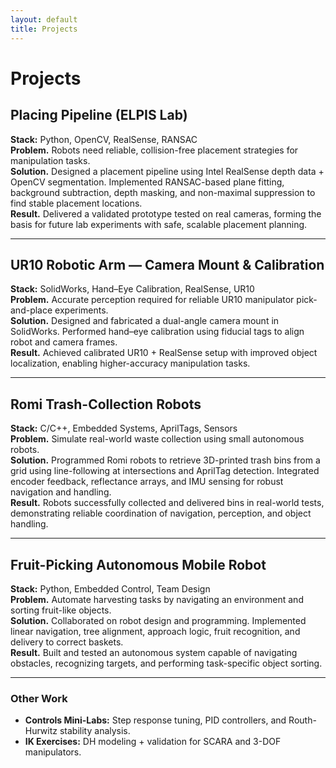 ```yaml
---
layout: default
title: Projects
---
```


# Projects

## Placing Pipeline (ELPIS Lab)
**Stack:** Python, OpenCV, RealSense, RANSAC  
**Problem.** Robots need reliable, collision-free placement strategies for manipulation tasks.  
**Solution.** Designed a placement pipeline using Intel RealSense depth data + OpenCV segmentation. Implemented RANSAC-based plane fitting, background subtraction, depth masking, and non-maximal suppression to find stable placement locations.  
**Result.** Delivered a validated prototype tested on real cameras, forming the basis for future lab experiments with safe, scalable placement planning.  

---

## UR10 Robotic Arm — Camera Mount & Calibration
**Stack:** SolidWorks, Hand–Eye Calibration, RealSense, UR10  
**Problem.** Accurate perception required for reliable UR10 manipulator pick-and-place experiments.  
**Solution.** Designed and fabricated a dual-angle camera mount in SolidWorks. Performed hand–eye calibration using fiducial tags to align robot and camera frames.  
**Result.** Achieved calibrated UR10 + RealSense setup with improved object localization, enabling higher-accuracy manipulation tasks.  

---

## Romi Trash-Collection Robots
**Stack:** C/C++, Embedded Systems, AprilTags, Sensors  
**Problem.** Simulate real-world waste collection using small autonomous robots.  
**Solution.** Programmed Romi robots to retrieve 3D-printed trash bins from a grid using line-following at intersections and AprilTag detection. Integrated encoder feedback, reflectance arrays, and IMU sensing for robust navigation and handling.  
**Result.** Robots successfully collected and delivered bins in real-world tests, demonstrating reliable coordination of navigation, perception, and object handling.  

---

## Fruit-Picking Autonomous Mobile Robot
**Stack:** Python, Embedded Control, Team Design  
**Problem.** Automate harvesting tasks by navigating an environment and sorting fruit-like objects.  
**Solution.** Collaborated on robot design and programming. Implemented linear navigation, tree alignment, approach logic, fruit recognition, and delivery to correct baskets.  
**Result.** Built and tested an autonomous system capable of navigating obstacles, recognizing targets, and performing task-specific object sorting.  

---

### Other Work
- **Controls Mini-Labs:** Step response tuning, PID controllers, and Routh-Hurwitz stability analysis.  
- **IK Exercises:** DH modeling + validation for SCARA and 3-DOF manipulators.  
